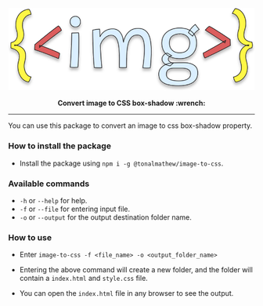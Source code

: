 <div align='center'>
<a href="#"><img src='./logo.svg' alt='logo' /></a>
<p><b>Convert image to CSS box-shadow :wrench:</b>
</div>

---

You can use this package to convert an image to css box-shadow property.

### How to install the package

- Install the package using `npm i -g @tonalmathew/image-to-css`.

### Available commands

- `-h` or `--help` for help.
- `-f` or `--file` for entering input file.
- `-o` or `--output` for the output destination folder name.

### How to use

- Enter `image-to-css -f <file_name> -o <output_folder_name>`

- Entering the above command will create a new folder, and the folder will contain a `index.html` and `style.css` file.

- You can open the `index.html` file in any browser to see the output.